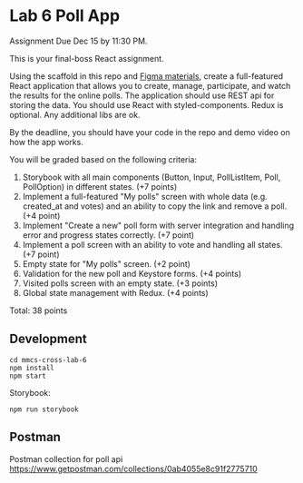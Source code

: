 # Lab 6 Poll App

Assignment Due Dec 15 by 11:30 PM.

This is your final-boss React assignment.

Using the scaffold in this repo and [Figma materials](~https://www.figma.com/file/EOboZve1GjcyTjsPGFEPmk/Lab6-Poll-App~), create a full-featured React application that allows you to create, manage, participate, and watch the results for the online polls. The application should use REST api for storing the data. You should use React with styled-components. Redux is optional. Any additional libs are ok.

By the deadline, you should have your code in the repo and demo video on how the app works.

You will be graded based on the following criteria:

1. Storybook with all main components (Button, Input, PollListItem, Poll, PollOption) in different states. (+7 points)
2. Implement a full-featured "My polls" screen with whole data (e.g. created_at and votes) and an ability to copy the link and remove a poll. (+4 point)
3. Implement "Create a new" poll form with server integration and handling error and progress states correctly. (+7 point)
4. Implement a poll screen with an ability to vote and handling all states. (+7 point)
5. Empty state for "My polls" screen. (+2 point)
6. Validation for the new poll and Keystore forms. (+4 points)
7. Visited polls screen with an empty state. (+3 points)
8. Global state management with Redux. (+4 points)

Total: 38 points

## Development

```
cd mmcs-cross-lab-6
npm install
npm start
```

Storybook:

```
npm run storybook
```

## Postman

Postman collection for poll api
https://www.getpostman.com/collections/0ab4055e8c91f2775710